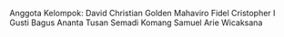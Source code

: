 Anggota Kelompok:
David Christian Golden Mahaviro
Fidel Cristopher
I Gusti Bagus Ananta Tusan Semadi
Komang Samuel Arie Wicaksana
